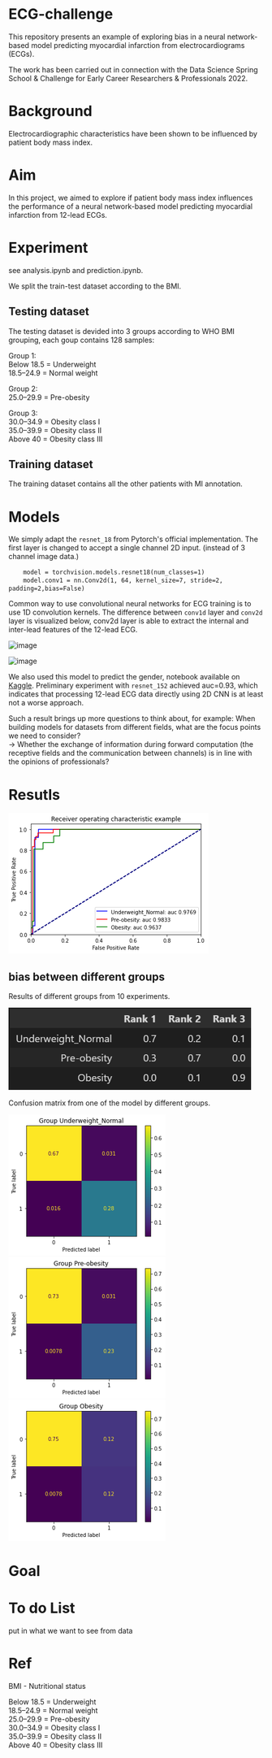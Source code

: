 # ECG-challenge
This repository presents an example of exploring bias in a 
neural network-based model predicting myocardial infarction from electrocardiograms (ECGs).

The work has been carried out in connection with the Data Science Spring School & Challenge for Early Career Researchers & Professionals 2022.

# Background
Electrocardiographic characteristics have been shown to be influenced by patient body mass index. 
# Aim
In this project, we aimed to explore if patient body mass index influences the performance of a neural network-based model predicting myocardial infarction from 12-lead ECGs.

# Experiment
see analysis.ipynb and prediction.ipynb.

We split the train-test dataset according to the BMI.
## Testing dataset
The testing dataset is devided into 3 groups according to WHO BMI grouping, each goup contains 128 samples:

Group 1:  
    Below 18.5 = Underweight  
    18.5–24.9 = Normal weight    

Group 2:  
    25.0–29.9 = Pre-obesity    

Group 3:  
    30.0–34.9 = Obesity class I  
    35.0–39.9 = Obesity class II    
    Above 40 = Obesity class III
## Training dataset
The training dataset contains all the other patients with MI annotation.
# Models
We simply adapt the `resnet_18` from Pytorch's official implementation. The first layer is changed to accept a single channel 2D input. (instead of 3 channel image data.)
```
    model = torchvision.models.resnet18(num_classes=1)
    model.conv1 = nn.Conv2d(1, 64, kernel_size=7, stride=2, padding=2,bias=False)
```
Common way to use convolutional neural networks for ECG training is to use 1D convolution kernels. The difference between `conv1d` layer and `conv2d` layer is visualized below, conv2d layer is able to extract the internal and inter-lead features of the 12-lead ECG.

![image](https://github.com/meansnothing/ECG-challenge/blob/main/docs/conv1d.gif)  

![image](https://github.com/meansnothing/ECG-challenge/blob/main/docs/conv2d.gif)  

We also used this model to predict the gender, notebook available on [Kaggle](https://www.kaggle.com/code/meansnothing/simple-binary-classification-with-resnet?scriptVersionId=94573461). Preliminary experiment with `resnet_152` achieved auc=0.93, which indicates that processing 12-lead ECG data directly using 2D CNN is at least not a worse approach.  

Such a result brings up more questions to think about, for example:
When building models for datasets from different fields, what are the focus points we need to consider?  
-> Whether the exchange of information during forward computation (the receptive fields and the communication between channels) is in line with the opinions of professionals?    

# Resutls  

![image](https://github.com/meansnothing/ECG-challenge/blob/main/docs/roc_curve.png)
## bias between different groups

Results of different groups from 10 experiments.  

![image](https://github.com/meansnothing/ECG-challenge/blob/main/docs/group_results.png)

Confusion matrix from one of the model by different groups.  

![image](https://github.com/meansnothing/ECG-challenge/blob/main/docs/confu_1.png)  
![image](https://github.com/meansnothing/ECG-challenge/blob/main/docs/confu2.png)  
![image](https://github.com/meansnothing/ECG-challenge/blob/main/docs/confu_3.png)



# Goal
# To do List
put in what we want to see from data

# Ref

BMI - Nutritional status  

Below 18.5 = Underweight  
18.5–24.9 = Normal weight  
25.0–29.9 = Pre-obesity  
30.0–34.9 = Obesity class I  
35.0–39.9 = Obesity class II  
Above 40 = Obesity class III
